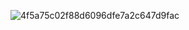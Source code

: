 ![4f5a75c02f88d6096dfe7a2c647d9fac](https://github.com/audipasuatmadi/audipasuatmadi/assets/63685606/11b60a9f-88a1-4b9f-a0a2-e9b40f66295f)
